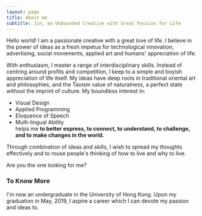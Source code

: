 ```yaml
---
layout: page
title: About me
subtitle: Jin, an Unbounded Creative with Great Passion for Life
---
```



Hello world! I am a passionate creative with a great love of life. I believe in the power of ideas as a fresh impetus for technological innovation, advertising, social movements, applied art and humans' appreciation of life.

With enthusiasm, I master a range of interdisciplinary skills. Instead of centring around profits and competition, I keep to a simple and boyish appreciation of life itself. My ideas have deep roots in traditional oriental art and philosophies, and the Taoism value of naturalness, a perfect state without the imprint of culture. My boundless interest in:  
- Visual Design  
- Applied Programming  
- Eloquence of Speech  
- Multi-lingual Ability  
helps me **to better express, to connect, to understand, to challenge, and to make changes in the world.**

Through combination of ideas and skills, I wish to spread my thoughts effectively and to rouse people's thinking of how to live and why to live.

Are you the one looking for me?

### To Know More

I'm now an undergraduate in the University of Hong Kong. Upon my graduation in May, 2019, I aspire a career which I can devote my passion and ideas to.
